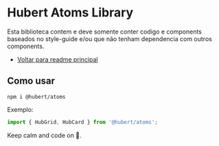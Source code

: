 # Hubert Atoms Library

Esta biblioteca contem e deve somente conter codigo e components baseados no style-guide e/ou que não tenham dependencia com outros components.

- [Voltar para readme principal](../../README.md)

## Como usar

```
npm i @hubert/atoms
```

Exemplo:

```javascript
import { HubGrid, HubCard } from '@hubert/atoms';
```

Keep calm and code on 🤘.
